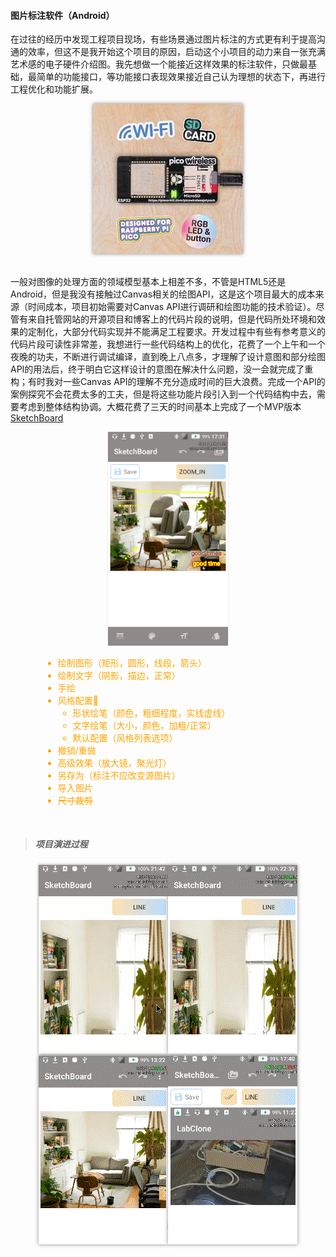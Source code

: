 #### 图片标注软件（Android）

在过往的经历中发现工程项目现场，有些场景通过图片标注的方式更有利于提高沟通的效率，但这不是我开始这个项目的原因，启动这个小项目的动力来自一张充满艺术感的电子硬件介绍图。我先想做一个能接近这样效果的标注软件，只做最基础，最简单的功能接口，等功能接口表现效果接近自己认为理想的状态下，再进行工程优化和功能扩展。

<div><center><img src="Articles/20240828/pico-addons-13_medium.webp" style="box-shadow:0 0 6px 0 #888;" alt="pico-addons-13_medium"></center></div><br>



一般对图像的处理方面的领域模型基本上相差不多，不管是HTML5还是Android，但是我没有接触过Canvas相关的绘图API，这是这个项目最大的成本来源（时间成本，项目初始需要对Canvas API进行调研和绘图功能的技术验证）。尽管有来自托管网站的开源项目和博客上的代码片段的说明，但是代码所处环境和效果的定制化，大部分代码实现并不能满足工程要求。开发过程中有些有参考意义的代码片段可读性非常差，我想进行一些代码结构上的优化，花费了一个上午和一个夜晚的功夫，不断进行调试编译，直到晚上八点多，才理解了设计意图和部分绘图API的用法后，终于明白它这样设计的意图在解决什么问题，没一会就完成了重构；有时我对一些Canvas API的理解不充分造成时间的巨大浪费。完成一个API的案例探究不会花费太多的工夫，但是将这些功能片段引入到一个代码结构中去，需要考虑到整体结构协调。大概花费了三天的时间基本上完成了一个MVP版本  [SketchBoard](Lab/SketchBoard.md)

<div style="display:flex;flex-wrap:wrap;justify-content:center;">
<div style="width:320px;"><center><img src="README/SketchBoard-Alpha.png" style="zoom:40%; box-shadow:0 0 2px 0 #888;" alt="SketchBoard Alpha"></center></div>
<div style="color:orange;width:400px;">


* 绘制图形（矩形，圆形，线段，箭头）
* 绘制文字（阴影，描边，正常）
* 手绘
* 风格配置🎨
  - 形状绘笔（颜色，粗细程度，实线虚线）
  - 文字绘笔（大小，颜色，加粗/正常）
  - 默认配置（风格列表选项）
* 撤销/重做
* 高级效果（放大镜，聚光灯）
* 另存为（标注不应改变源图片）
* 导入图片
* <del>尺寸裁剪</del>

</div>
</div><br>



> ##### 项目演进过程

<div><center><img src="Articles/20240828/sketchboard-mvp-showcase.gif" style="box-shadow:0 0 4px 0 #888;" alt="sketchboard-mvp-showcase"><img src="Articles/20240828/sketchboard-sec-showcase.gif" style="box-shadow:0 0 6px 0 #888;" alt="redo-undo-showcase.gif"><img src="Articles/20240828/sketchboard_style.gif" style="box-shadow:0 0 6px 0 #888;" alt="sketchboard_style.gif"><img src="Articles/20240828/sketchboard-text-save-import-showcase.gif" style="box-shadow:0 0 6px 0 #888;" alt="sketchboard-text-save-import-showcase.gif"></center></div>

